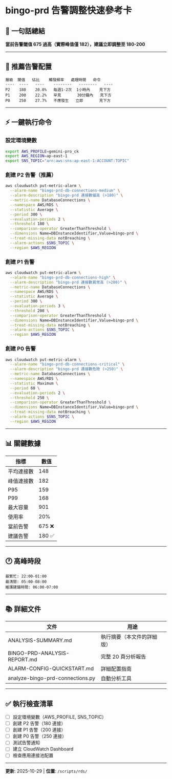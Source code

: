 # bingo-prd 告警調整快速參考卡

## 📌 一句話總結
**當前告警閾值 675 過高（實際峰值僅 182），建議立即調整至 180-200**

---

## 🎯 推薦告警配置

```
層級  閾值   佔比    觸發頻率   處理時間   命令
----  ----   ----    --------   --------   ----
P2    180    20.0%   每週1-2次  1小時內    見下方
P1    200    22.2%   罕見       30分鐘內   見下方
P0    250    27.7%   不應發生   立即       見下方
```

---

## ⚡ 一鍵執行命令

### 設定環境變數
```bash
export AWS_PROFILE=gemini-pro_ck
export AWS_REGION=ap-east-1
export SNS_TOPIC="arn:aws:sns:ap-east-1:ACCOUNT:TOPIC"
```

### 創建 P2 告警（推薦）
```bash
aws cloudwatch put-metric-alarm \
  --alarm-name "bingo-prd-db-connections-medium" \
  --alarm-description "bingo-prd 連接數偏高 (>180)" \
  --metric-name DatabaseConnections \
  --namespace AWS/RDS \
  --statistic Average \
  --period 300 \
  --evaluation-periods 2 \
  --threshold 180 \
  --comparison-operator GreaterThanThreshold \
  --dimensions Name=DBInstanceIdentifier,Value=bingo-prd \
  --treat-missing-data notBreaching \
  --alarm-actions $SNS_TOPIC \
  --region $AWS_REGION
```

### 創建 P1 告警
```bash
aws cloudwatch put-metric-alarm \
  --alarm-name "bingo-prd-db-connections-high" \
  --alarm-description "bingo-prd 連接數異常高 (>200)" \
  --metric-name DatabaseConnections \
  --namespace AWS/RDS \
  --statistic Average \
  --period 300 \
  --evaluation-periods 3 \
  --threshold 200 \
  --comparison-operator GreaterThanThreshold \
  --dimensions Name=DBInstanceIdentifier,Value=bingo-prd \
  --treat-missing-data notBreaching \
  --alarm-actions $SNS_TOPIC \
  --region $AWS_REGION
```

### 創建 P0 告警
```bash
aws cloudwatch put-metric-alarm \
  --alarm-name "bingo-prd-db-connections-critical" \
  --alarm-description "bingo-prd 連接數危險 (>250)" \
  --metric-name DatabaseConnections \
  --namespace AWS/RDS \
  --statistic Maximum \
  --period 60 \
  --evaluation-periods 2 \
  --threshold 250 \
  --comparison-operator GreaterThanThreshold \
  --dimensions Name=DBInstanceIdentifier,Value=bingo-prd \
  --treat-missing-data notBreaching \
  --alarm-actions $SNS_TOPIC \
  --region $AWS_REGION
```

---

## 📊 關鍵數據

| 指標 | 數值 |
|------|------|
| 平均連接數 | 148 |
| 峰值連接數 | 182 |
| P95 | 159 |
| P99 | 168 |
| 最大容量 | 901 |
| 使用率 | 20% |
| 當前告警 | 675 ❌ |
| 建議告警 | 180 ✅ |

---

## 🕐 高峰時段

```
最繁忙: 22:00-01:00
最清閒: 05:00-08:00
維護建議時間: 06:00-07:00
```

---

## 📚 詳細文件

| 文件 | 用途 |
|------|------|
| ANALYSIS-SUMMARY.md | 執行摘要（本文件的詳細版）|
| BINGO-PRD-ANALYSIS-REPORT.md | 完整 20 頁分析報告 |
| ALARM-CONFIG-QUICKSTART.md | 詳細配置指南 |
| analyze-bingo-prd-connections.py | 自動分析工具 |

---

## ✅ 執行檢查清單

- [ ] 設定環境變數（AWS_PROFILE, SNS_TOPIC）
- [ ] 創建 P2 告警（180 連接）
- [ ] 創建 P1 告警（200 連接）
- [ ] 創建 P0 告警（250 連接）
- [ ] 測試告警通知
- [ ] 建立 CloudWatch Dashboard
- [ ] 檢查應用連接池配置

---

**更新**: 2025-10-29 | **位置**: `/scripts/rds/`
